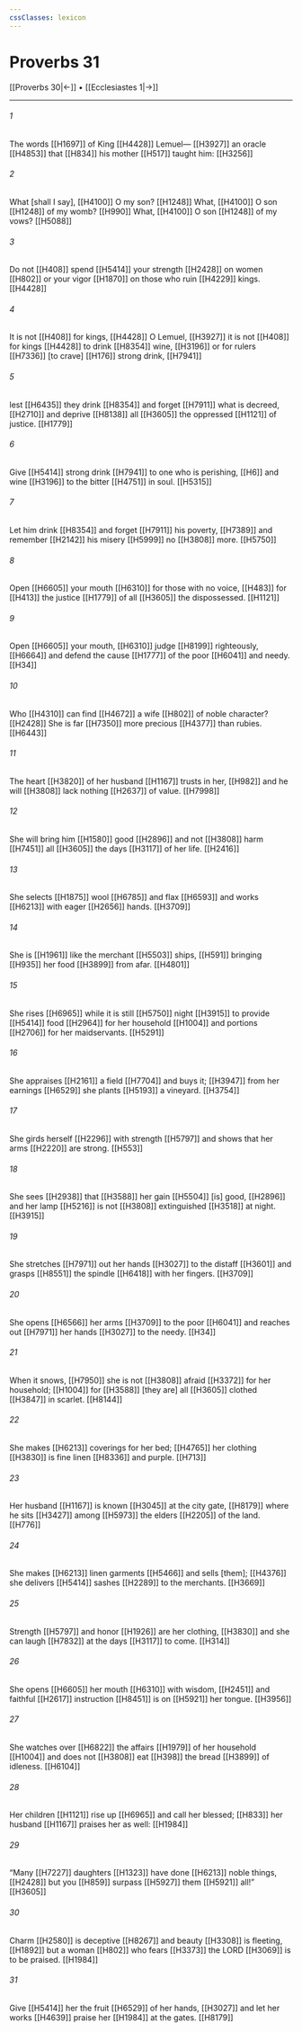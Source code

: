 ```yaml
---
cssClasses: lexicon
---
```


# Proverbs 31

[[Proverbs 30|←]] • [[Ecclesiastes 1|→]]

---

###### 1
The words [[H1697]] of King [[H4428]] Lemuel— [[H3927]] an oracle [[H4853]] that [[H834]] his mother [[H517]] taught him: [[H3256]]

###### 2
What [shall I say], [[H4100]] O my son? [[H1248]] What, [[H4100]] O son [[H1248]] of my womb? [[H990]] What, [[H4100]] O son [[H1248]] of my vows? [[H5088]]

###### 3
Do not [[H408]] spend [[H5414]] your strength [[H2428]] on women [[H802]] or your vigor [[H1870]] on those who ruin [[H4229]] kings. [[H4428]]

###### 4
It is not [[H408]] for kings, [[H4428]] O Lemuel, [[H3927]] it is not [[H408]] for kings [[H4428]] to drink [[H8354]] wine, [[H3196]] or for rulers [[H7336]] [to crave] [[H176]] strong drink, [[H7941]]

###### 5
lest [[H6435]] they drink [[H8354]] and forget [[H7911]] what is decreed, [[H2710]] and deprive [[H8138]] all [[H3605]] the oppressed [[H1121]] of justice. [[H1779]]

###### 6
Give [[H5414]] strong drink [[H7941]] to one who is perishing, [[H6]] and wine [[H3196]] to the bitter [[H4751]] in soul. [[H5315]]

###### 7
Let him drink [[H8354]] and forget [[H7911]] his poverty, [[H7389]] and remember [[H2142]] his misery [[H5999]] no [[H3808]] more. [[H5750]]

###### 8
Open [[H6605]] your mouth [[H6310]] for those with no voice, [[H483]] for [[H413]] the justice [[H1779]] of all [[H3605]] the dispossessed. [[H1121]]

###### 9
Open [[H6605]] your mouth, [[H6310]] judge [[H8199]] righteously, [[H6664]] and defend the cause [[H1777]] of the poor [[H6041]] and needy. [[H34]]

###### 10
Who [[H4310]] can find [[H4672]] a wife [[H802]] of noble character? [[H2428]] She is far [[H7350]] more precious [[H4377]] than rubies. [[H6443]]

###### 11
The heart [[H3820]] of her husband [[H1167]] trusts in her, [[H982]] and he will [[H3808]] lack nothing [[H2637]] of value. [[H7998]]

###### 12
She will bring him [[H1580]] good [[H2896]] and not [[H3808]] harm [[H7451]] all [[H3605]] the days [[H3117]] of her life. [[H2416]]

###### 13
She selects [[H1875]] wool [[H6785]] and flax [[H6593]] and works [[H6213]] with eager [[H2656]] hands. [[H3709]]

###### 14
She is [[H1961]] like the merchant [[H5503]] ships, [[H591]] bringing [[H935]] her food [[H3899]] from afar. [[H4801]]

###### 15
She rises [[H6965]] while it is still [[H5750]] night [[H3915]] to provide [[H5414]] food [[H2964]] for her household [[H1004]] and portions [[H2706]] for her maidservants. [[H5291]]

###### 16
She appraises [[H2161]] a field [[H7704]] and buys it; [[H3947]] from her earnings [[H6529]] she plants [[H5193]] a vineyard. [[H3754]]

###### 17
She girds herself [[H2296]] with strength [[H5797]] and shows that her arms [[H2220]] are strong. [[H553]]

###### 18
She sees [[H2938]] that [[H3588]] her gain [[H5504]] [is] good, [[H2896]] and her lamp [[H5216]] is not [[H3808]] extinguished [[H3518]] at night. [[H3915]]

###### 19
She stretches [[H7971]] out her hands [[H3027]] to the distaff [[H3601]] and grasps [[H8551]] the spindle [[H6418]] with her fingers. [[H3709]]

###### 20
She opens [[H6566]] her arms [[H3709]] to the poor [[H6041]] and reaches out [[H7971]] her hands [[H3027]] to the needy. [[H34]]

###### 21
When it snows, [[H7950]] she is not [[H3808]] afraid [[H3372]] for her household; [[H1004]] for [[H3588]] [they are] all [[H3605]] clothed [[H3847]] in scarlet. [[H8144]]

###### 22
She makes [[H6213]] coverings for her bed; [[H4765]] her clothing [[H3830]] is fine linen [[H8336]] and purple. [[H713]]

###### 23
Her husband [[H1167]] is known [[H3045]] at the city gate, [[H8179]] where he sits [[H3427]] among [[H5973]] the elders [[H2205]] of the land. [[H776]]

###### 24
She makes [[H6213]] linen garments [[H5466]] and sells [them]; [[H4376]] she delivers [[H5414]] sashes [[H2289]] to the merchants. [[H3669]]

###### 25
Strength [[H5797]] and honor [[H1926]] are her clothing, [[H3830]] and she can laugh [[H7832]] at the days [[H3117]] to come. [[H314]]

###### 26
She opens [[H6605]] her mouth [[H6310]] with wisdom, [[H2451]] and faithful [[H2617]] instruction [[H8451]] is on [[H5921]] her tongue. [[H3956]]

###### 27
She watches over [[H6822]] the affairs [[H1979]] of her household [[H1004]] and does not [[H3808]] eat [[H398]] the bread [[H3899]] of idleness. [[H6104]]

###### 28
Her children [[H1121]] rise up [[H6965]] and call her blessed; [[H833]] her husband [[H1167]] praises her as well: [[H1984]]

###### 29
“Many [[H7227]] daughters [[H1323]] have done [[H6213]] noble things, [[H2428]] but you [[H859]] surpass [[H5927]] them [[H5921]] all!” [[H3605]]

###### 30
Charm [[H2580]] is deceptive [[H8267]] and beauty [[H3308]] is fleeting, [[H1892]] but a woman [[H802]] who fears [[H3373]] the LORD [[H3069]] is to be praised. [[H1984]]

###### 31
Give [[H5414]] her  the fruit [[H6529]] of her hands, [[H3027]] and let her works [[H4639]] praise her [[H1984]] at the gates. [[H8179]]


